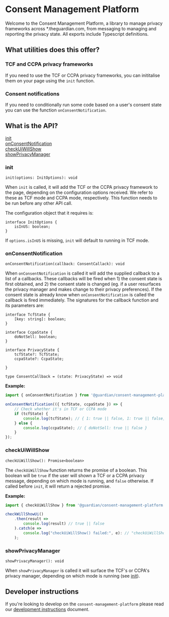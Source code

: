 # Consent Management Platform

Welcome to the Consent Management Platform, a library to manage privacy frameworks across \*.theguardian.com, from messaging to managing and reporting the privacy state. All exports include Typescript definitions.

## What utilities does this offer?

### TCF and CCPA privacy frameworks

If you need to use the TCF or CCPA privacy frameworks, you can inititalise them on your page using the `init` function.

### Consent notifications

If you need to conditionally run some code based on a user's consent state you can use the function `onConsentNotification`.

## What is the API?

[init](#init)<br />
[onConsentNotification](#onconsentnotification)<br />
[checkUiWillShow](#checkuiwillshow)<br />
[showPrivacyManager](#showprivacymanager)

### init

`init(options: InitOptions): void`

When `init` is called, it will add the TCF or the CCPA privacy framework to the page, depending on the configuration options received. We refer to these as TCF mode and CCPA mode, respectively. This function needs to be run before any other API call.

The configuration object that it requires is:

```
interface InitOptions {
	isInUS: boolean;
}
```

If `options.isInUS` is missing, `init` will default to running in TCF mode.

### onConsentNotification

`onConsentNotification(callback: ConsentCallack): void`

When `onConsentNotification` is called it will add the supplied callback to a list of a callbacks. These callbacks will be fired when 1) the consent state is first obtained, and 2) the consent state is changed (eg. if a user resurfaces the privacy manager and makes change to their privacy preferences). If the consent state is already know when `onConsentNotification` is called the callback is fired immediately. The signatures for the callback function and its parameters are:

```
interface TcfState {
    [key: string]: boolean;
}

interface CcpaState {
	doNotSell: boolean;
}

interface PrivacyState {
	tcfState?: TcfState;
	ccpaState?: CcpaState;

}

type ConsentCallback = (state: PrivacyState) => void
```

**Example:**

```js
import { onConsentNotification } from '@guardian/consent-management-platform';

onConsentNotification(({ tcfState, ccpaState }) => {
	// Check whether it's in TCF or CCPA mode
	if (tcfState) {
		console.log(tcfState); // { 1: true || false, 1: true || false, ... }
	} else {
		console.log(ccpaState); // { doNotSell: true || false }
	}
});
```

### checkUiWillShow

`checkUiWillShow(): Promise<boolean>`

The `checkUiWillShow` function returns the promise of a boolean. This boolean will be `true` if the user will shown a TCF or a CCPA privacy message, depending on which mode is running, and `false` otherwise. If called before `init`, it will return a rejected promise.

**Example:**

```js
import { checkUiWillShow } from '@guardian/consent-management-platform';

checkWillShowUi()
    .then(result =>
        console.log(result) // true || false
    ).catch(e =>
        console.log("checkUiWillShow() failed:", e): // "checkUiWillShow() failed: called before init()"
    );
```

### showPrivacyManager

`showPrivacyManager(): void`

When `showPrivacyManager` is called it will surface the TCF's or CCPA's privacy manager, depending on which mode is running (see [init](#init)).

## Developer instructions

If you're looking to develop on the `consent-management-platform` please read our [development instructions](docs/01-development-instructions.md) document.
